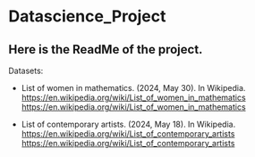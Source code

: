 # Datascience_Project
## Here is the ReadMe of the project.

Datasets:

- List of women in mathematics. (2024, May 30). In Wikipedia. https://en.wikipedia.org/wiki/List_of_women_in_mathematics
https://en.wikipedia.org/wiki/List_of_women_in_mathematics

- List of contemporary artists. (2024, May 18). In Wikipedia. https://en.wikipedia.org/wiki/List_of_contemporary_artists
https://en.wikipedia.org/wiki/List_of_contemporary_artists 
